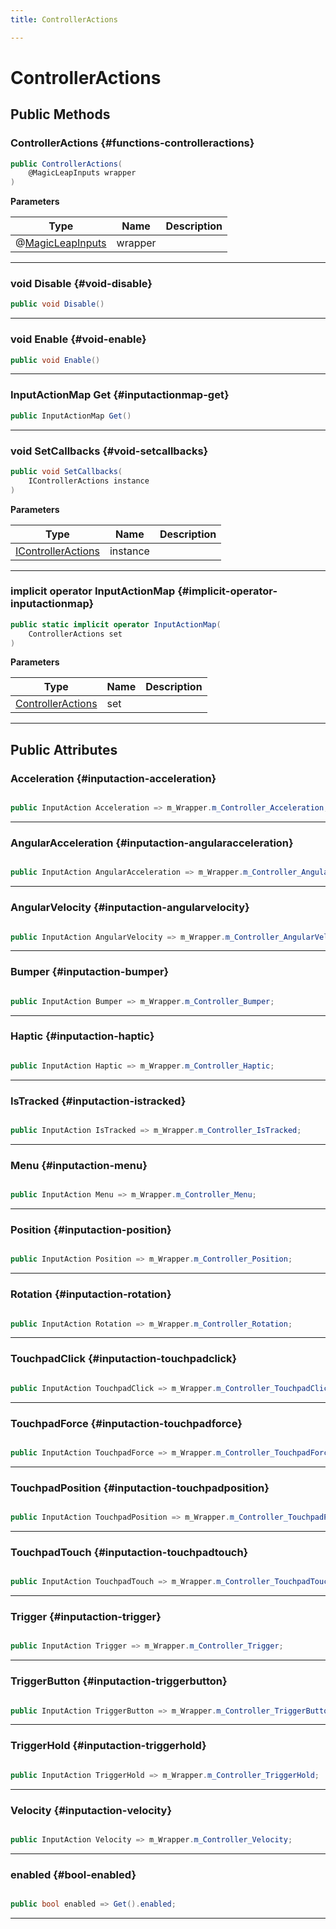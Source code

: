 ```yaml
---
title: ControllerActions

---
```


# ControllerActions










## Public Methods

###  ControllerActions {#functions-controlleractions}

```csharp
public ControllerActions(
    @MagicLeapInputs wrapper
)
```


**Parameters**

| Type | Name  | Description  | 
|--|--|--|
| @[MagicLeapInputs](/versioned_docs/version-22-Feb-2023/unity-api/api/Classes/MagicLeapInputs/MagicLeapInputs.md) |wrapper||






-----------

### void Disable {#void-disable}

```csharp
public void Disable()
```






-----------

### void Enable {#void-enable}

```csharp
public void Enable()
```






-----------

### InputActionMap Get {#inputactionmap-get}

```csharp
public InputActionMap Get()
```






-----------

### void SetCallbacks {#void-setcallbacks}

```csharp
public void SetCallbacks(
    IControllerActions instance
)
```


**Parameters**

| Type | Name  | Description  | 
|--|--|--|
| [IControllerActions](/versioned_docs/version-22-Feb-2023/unity-api/api/Classes/MagicLeapInputs/MagicLeapInputs.IControllerActions.md) |instance||






-----------

### implicit operator InputActionMap {#implicit-operator-inputactionmap}

```csharp
public static implicit operator InputActionMap(
    ControllerActions set
)
```


**Parameters**

| Type | Name  | Description  | 
|--|--|--|
| [ControllerActions](/versioned_docs/version-22-Feb-2023/unity-api/api/Classes/MagicLeapInputs/MagicLeapInputs.ControllerActions.md) |set||






-----------

## Public Attributes

### Acceleration {#inputaction-acceleration}

```csharp

public InputAction Acceleration => m_Wrapper.m_Controller_Acceleration;

```






-----------

### AngularAcceleration {#inputaction-angularacceleration}

```csharp

public InputAction AngularAcceleration => m_Wrapper.m_Controller_AngularAcceleration;

```






-----------

### AngularVelocity {#inputaction-angularvelocity}

```csharp

public InputAction AngularVelocity => m_Wrapper.m_Controller_AngularVelocity;

```






-----------

### Bumper {#inputaction-bumper}

```csharp

public InputAction Bumper => m_Wrapper.m_Controller_Bumper;

```






-----------

### Haptic {#inputaction-haptic}

```csharp

public InputAction Haptic => m_Wrapper.m_Controller_Haptic;

```






-----------

### IsTracked {#inputaction-istracked}

```csharp

public InputAction IsTracked => m_Wrapper.m_Controller_IsTracked;

```






-----------

### Menu {#inputaction-menu}

```csharp

public InputAction Menu => m_Wrapper.m_Controller_Menu;

```






-----------

### Position {#inputaction-position}

```csharp

public InputAction Position => m_Wrapper.m_Controller_Position;

```






-----------

### Rotation {#inputaction-rotation}

```csharp

public InputAction Rotation => m_Wrapper.m_Controller_Rotation;

```






-----------

### TouchpadClick {#inputaction-touchpadclick}

```csharp

public InputAction TouchpadClick => m_Wrapper.m_Controller_TouchpadClick;

```






-----------

### TouchpadForce {#inputaction-touchpadforce}

```csharp

public InputAction TouchpadForce => m_Wrapper.m_Controller_TouchpadForce;

```






-----------

### TouchpadPosition {#inputaction-touchpadposition}

```csharp

public InputAction TouchpadPosition => m_Wrapper.m_Controller_TouchpadPosition;

```






-----------

### TouchpadTouch {#inputaction-touchpadtouch}

```csharp

public InputAction TouchpadTouch => m_Wrapper.m_Controller_TouchpadTouch;

```






-----------

### Trigger {#inputaction-trigger}

```csharp

public InputAction Trigger => m_Wrapper.m_Controller_Trigger;

```






-----------

### TriggerButton {#inputaction-triggerbutton}

```csharp

public InputAction TriggerButton => m_Wrapper.m_Controller_TriggerButton;

```






-----------

### TriggerHold {#inputaction-triggerhold}

```csharp

public InputAction TriggerHold => m_Wrapper.m_Controller_TriggerHold;

```






-----------

### Velocity {#inputaction-velocity}

```csharp

public InputAction Velocity => m_Wrapper.m_Controller_Velocity;

```






-----------

### enabled {#bool-enabled}

```csharp

public bool enabled => Get().enabled;

```






-----------


